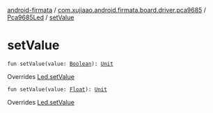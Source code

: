 [android-firmata](../../index.md) / [com.xujiaao.android.firmata.board.driver.pca9685](../index.md) / [Pca9685Led](index.md) / [setValue](./set-value.md)

# setValue

`fun setValue(value: `[`Boolean`](https://kotlinlang.org/api/latest/jvm/stdlib/kotlin/-boolean/index.html)`): `[`Unit`](https://kotlinlang.org/api/latest/jvm/stdlib/kotlin/-unit/index.html)

Overrides [Led.setValue](../../com.xujiaao.android.firmata.board.driver/-led/set-value.md)


`fun setValue(value: `[`Float`](https://kotlinlang.org/api/latest/jvm/stdlib/kotlin/-float/index.html)`): `[`Unit`](https://kotlinlang.org/api/latest/jvm/stdlib/kotlin/-unit/index.html)

Overrides [Led.setValue](../../com.xujiaao.android.firmata.board.driver/-led/set-value.md)


